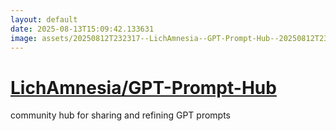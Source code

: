 ```yaml
---
layout: default
date: 2025-08-13T15:09:42.133631
image: assets/20250812T232317--LichAmnesia--GPT-Prompt-Hub--20250812T233217--cropped.png
---
```


# [LichAmnesia/GPT-Prompt-Hub](https://github.com/LichAmnesia/GPT-Prompt-Hub)

community hub for sharing and refining GPT prompts
